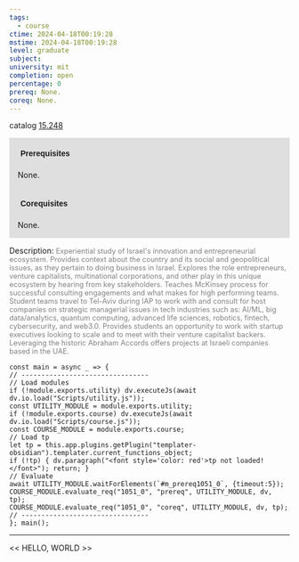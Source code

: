 ```yaml
---
tags:
  - course
ctime: 2024-04-18T00:19:28
mstime: 2024-04-18T00:19:28
level: graduate
subject: 
university: mit
completion: open
percentage: 0
prereq: None.
coreq: None.
---
```


catalog [15.248](http://student.mit.edu/catalog/m15a.html#15.248)

<span style="display: block; padding: 15px; background-color: rgb(100, 100, 100, 0.2);"><font id="m_prereq1051_0" style="display: block; font-family: Arial, sans-serif; font-weight: bold; padding: 5px">Prerequisites</font><br><span id="prereq1051_0">None.</span></span>
<span style="display: block; padding: 15px; background-color: rgb(100, 100, 100, 0.2);"><font id="m_coreq1051_0" style="display: block; font-family: Arial, sans-serif; font-weight: bold; padding: 5px">Corequisites</font><br><span id="coreq1051_0">None.</span></span>

<font style="">Description:</font>
<font style="color: grey; font-size: 0.8rem;">Experiential study of Israel's innovation and entrepreneurial ecosystem. Provides context about the country and its social and geopolitical issues, as they pertain to doing business in Israel. Explores the role entrepreneurs, venture capitalists, multinational corporations, and other play in this unique ecosystem by hearing from key stakeholders. Teaches McKinsey process for successful consulting engagements and what makes for high performing teams. Student teams travel to Tel-Aviv during IAP to work with and consult for host companies on strategic managerial issues in tech industries such as: AI/ML, big data/analytics, quantum computing, advanced life sciences, robotics, fintech, cybersecurity, and web3.0. Provides students an opportunity to work with startup executives looking to scale and to meet with their venture capitalist backers. Leveraging the historic Abraham Accords offers projects at Israeli companies based in the UAE.</font>

```dataviewjs
const main = async _ => {
// --------------------------------
// Load modules
if (!module.exports.utility) dv.executeJs(await dv.io.load("Scripts/utility.js"));
const UTILITY_MODULE = module.exports.utility;
if (!module.exports.course) dv.executeJs(await dv.io.load("Scripts/course.js"));
const COURSE_MODULE = module.exports.course;
// Load tp
let tp = this.app.plugins.getPlugin("templater-obsidian").templater.current_functions_object;
if (!tp) { dv.paragraph("<font style='color: red'>tp not loaded!</font>"); return; }
// Evaluate
await UTILITY_MODULE.waitForElements(`#m_prereq1051_0`, {timeout:5});
COURSE_MODULE.evaluate_req("1051_0", "prereq", UTILITY_MODULE, dv, tp);
COURSE_MODULE.evaluate_req("1051_0", "coreq", UTILITY_MODULE, dv, tp);
// --------------------------------
}; main();
```

---

<< HELLO, WORLD >>
